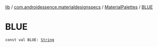 [lib](../../index.md) / [com.androidessence.materialdesignspecs](../index.md) / [MaterialPalettes](index.md) / [BLUE](./-b-l-u-e.md)

# BLUE

`const val BLUE: `[`String`](https://kotlinlang.org/api/latest/jvm/stdlib/kotlin/-string/index.html)